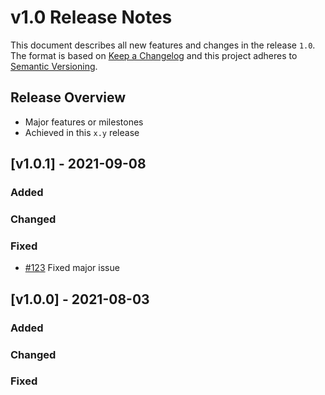 # v1.0 Release Notes


This document describes all new features and changes in the release `1.0`. The format is based on [Keep a Changelog](https://keepachangelog.com/en/1.0.0/) and this project adheres to [Semantic Versioning](https://semver.org/spec/v2.0.0.html).

## Release Overview

- Major features or milestones
- Achieved in this `x.y` release

## [v1.0.1] - 2021-09-08

### Added

### Changed

### Fixed

- [#123](https://github.com/aerleon/aerleon/issues/123) Fixed major issue

## [v1.0.0] - 2021-08-03

### Added

### Changed

### Fixed
